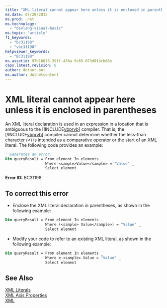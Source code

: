 ```yaml
---
title: "XML literal cannot appear here unless it is enclosed in parentheses"
ms.date: 07/20/2015
ms.prod: .net
ms.technology: 
  - "devlang-visual-basic"
ms.topic: "article"
f1_keywords: 
  - "bc31198"
  - "vbc31198"
helpviewer_keywords: 
  - "BC31198"
ms.assetid: 97b16076-39ff-430a-9c65-073d01bcb08e
caps.latest.revision: 8
author: dotnet-bot
ms.author: dotnetcontent
---
```

# XML literal cannot appear here unless it is enclosed in parentheses
An XML literal declaration is used in an expression in a location that is ambiguous to the [!INCLUDE[vbprvb](~/includes/vbprvb-md.md)] compiler. That is, the [!INCLUDE[vbprvb](~/includes/vbprvb-md.md)] compiler cannot determine whether the less-than character (<) is intended as a comparative operator or the start of an XML literal. The following code provides an example:  

```vb  
' Generates an error.  
Dim queryResult = From element In elements _  
                  Where <sample>Value</sample> = "Value" _  
                  Select element  
```  
  
 **Error ID:** BC31198  
  
## To correct this error  
  
-   Enclose the XML literal declaration in parentheses, as shown in the following example:  
  
```vb  
Dim queryResult = From element In elements _  
                  Where (<sample> Value</sample>) = "Value" _  
                  Select element  
```  
  
-   Modify your code to refer to an existing XML literal, as shown in the following example:  
  
```vb  
Dim queryResult = From element In elements _  
                  Where e.<sample>.Value = "Value" _  
                  Select element  
```  
  
## See Also  
 [XML Literals](../../visual-basic/language-reference/xml-literals/index.md)  
 [XML Axis Properties](../../visual-basic/language-reference/xml-axis/xml-axis-properties.md)  
 [XML](../../visual-basic/programming-guide/language-features/xml/index.md)

